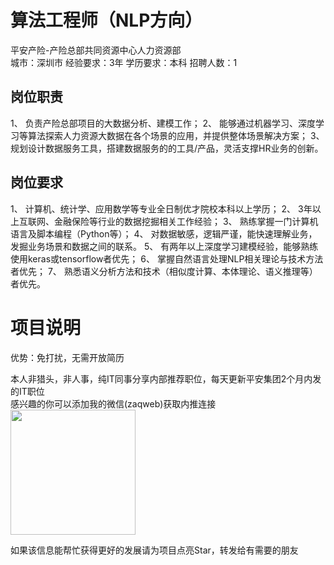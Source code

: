 # 算法工程师（NLP方向）
平安产险-产险总部共同资源中心人力资源部  
城市：深圳市 经验要求：3年 学历要求：本科  招聘人数：1

## 岗位职责
1、 负责产险总部项目的大数据分析、建模工作；
   2、 能够通过机器学习、深度学习等算法探索人力资源大数据在各个场景的应用，并提供整体场景解决方案；
   3、 规划设计数据服务工具，搭建数据服务的的工具/产品，灵活支撑HR业务的创新。

## 岗位要求
1、 计算机、统计学、应用数学等专业全日制优才院校本科以上学历；
   2、 3年以上互联网、金融保险等行业的数据挖掘相关工作经验；
   3、 熟练掌握一门计算机语言及脚本编程（Python等）；
   4、 对数据敏感，逻辑严谨，能快速理解业务，发掘业务场景和数据之间的联系。
   5、 有两年以上深度学习建模经验，能够熟练使用keras或tensorflow者优先；
   6、 掌握自然语言处理NLP相关理论与技术方法者优先；
   7、 熟悉语义分析方法和技术（相似度计算、本体理论、语义推理等）者优先。

# 项目说明

优势：免打扰，无需开放简历

本人非猎头，非人事，纯IT同事分享内部推荐职位，每天更新平安集团2个月内发的IT职位  
感兴趣的你可以添加我的微信(zaqweb)获取内推连接  
<img src="https://github.com/zaqweb/PA-IT-JOBS/blob/master/WechatICode.jpeg"  height="200" width="200">

如果该信息能帮忙获得更好的发展请为项目点亮Star，转发给有需要的朋友




